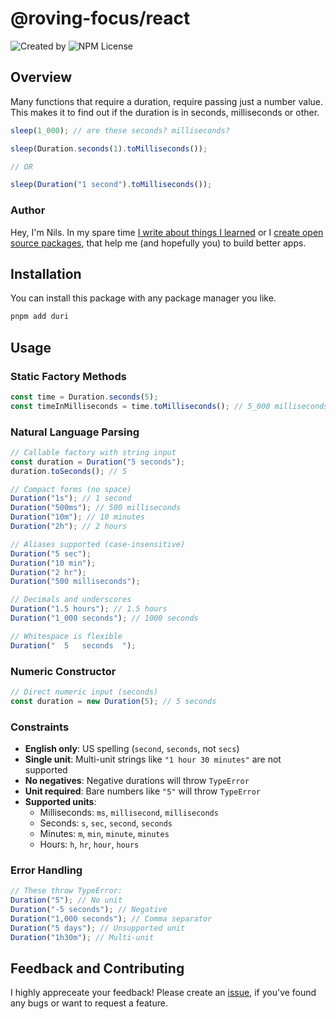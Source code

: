 # @roving-focus/react

<!-- ![CI passing](https://github.com/Haberkamp/roving-focus/actions/workflows/ci.yml/badge.svg?event=push&branch=main) -->

![Created by](https://img.shields.io/badge/created%20by-@n__haberkamp-065afa.svg)
![NPM License](https://img.shields.io/npm/l/duri)

## Overview

Many functions that require a duration, require passing just a number value. This makes it to find out if the duration is in seconds, milliseconds or other.

```ts
sleep(1_000); // are these seconds? milliseconds?
```

```ts
sleep(Duration.seconds(1).toMilliseconds());

// OR

sleep(Duration("1 second").toMilliseconds());
```

### Author

Hey, I'm Nils. In my spare time [I write about things I learned](https://www.haberkamp.dev/) or I [create open source packages](https://github.com/Haberkamp), that help me (and hopefully you) to build better apps.

## Installation

You can install this package with any package manager you like.

```bash
pnpm add duri
```

## Usage

### Static Factory Methods

```ts
const time = Duration.seconds(5);
const timeInMilliseconds = time.toMilliseconds(); // 5_000 milliseconds
```

### Natural Language Parsing

```ts
// Callable factory with string input
const duration = Duration("5 seconds");
duration.toSeconds(); // 5

// Compact forms (no space)
Duration("1s"); // 1 second
Duration("500ms"); // 500 milliseconds
Duration("10m"); // 10 minutes
Duration("2h"); // 2 hours

// Aliases supported (case-insensitive)
Duration("5 sec");
Duration("10 min");
Duration("2 hr");
Duration("500 milliseconds");

// Decimals and underscores
Duration("1.5 hours"); // 1.5 hours
Duration("1_000 seconds"); // 1000 seconds

// Whitespace is flexible
Duration("  5   seconds  ");
```

### Numeric Constructor

```ts
// Direct numeric input (seconds)
const duration = new Duration(5); // 5 seconds
```

### Constraints

- **English only**: US spelling (`second`, `seconds`, not `secs`)
- **Single unit**: Multi-unit strings like `"1 hour 30 minutes"` are not supported
- **No negatives**: Negative durations will throw `TypeError`
- **Unit required**: Bare numbers like `"5"` will throw `TypeError`
- **Supported units**:
  - Milliseconds: `ms`, `millisecond`, `milliseconds`
  - Seconds: `s`, `sec`, `second`, `seconds`
  - Minutes: `m`, `min`, `minute`, `minutes`
  - Hours: `h`, `hr`, `hour`, `hours`

### Error Handling

```ts
// These throw TypeError:
Duration("5"); // No unit
Duration("-5 seconds"); // Negative
Duration("1,000 seconds"); // Comma separator
Duration("5 days"); // Unsupported unit
Duration("1h30m"); // Multi-unit
```

## Feedback and Contributing

I highly appreceate your feedback! Please create an [issue](https://github.com/Haberkamp/typed-storage/issues/new), if you've found any bugs or want to request a feature.
